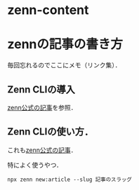 # zenn-content



# zennの記事の書き方


毎回忘れるのでここにメモ（リンク集）．
## Zenn CLIの導入

[zenn公式の記事](https://zenn.dev/zenn/articles/install-zenn-cli)を参照．

## Zenn CLIの使い方．

これも[zenn公式の記事](https://zenn.dev/zenn/articles/zenn-cli-guide)．

特によく使うやつ．

```shell
npx zenn new:article --slug 記事のスラッグ
```
